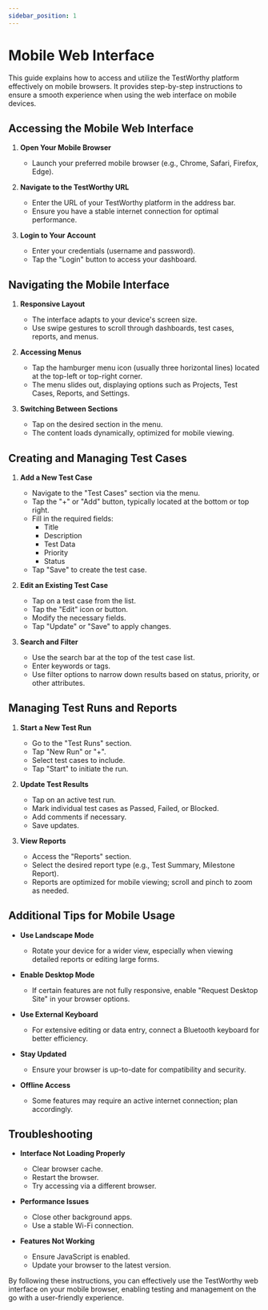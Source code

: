 ```yaml
---
sidebar_position: 1
---
```


# Mobile Web Interface

This guide explains how to access and utilize the TestWorthy platform effectively on mobile browsers. It provides step-by-step instructions to ensure a smooth experience when using the web interface on mobile devices.

## Accessing the Mobile Web Interface

1. **Open Your Mobile Browser**
   - Launch your preferred mobile browser (e.g., Chrome, Safari, Firefox, Edge).

2. **Navigate to the TestWorthy URL**
   - Enter the URL of your TestWorthy platform in the address bar.
   - Ensure you have a stable internet connection for optimal performance.

3. **Login to Your Account**
   - Enter your credentials (username and password).
   - Tap the "Login" button to access your dashboard.

## Navigating the Mobile Interface

1. **Responsive Layout**
   - The interface adapts to your device's screen size.
   - Use swipe gestures to scroll through dashboards, test cases, reports, and menus.

2. **Accessing Menus**
   - Tap the hamburger menu icon (usually three horizontal lines) located at the top-left or top-right corner.
   - The menu slides out, displaying options such as Projects, Test Cases, Reports, and Settings.

3. **Switching Between Sections**
   - Tap on the desired section in the menu.
   - The content loads dynamically, optimized for mobile viewing.

## Creating and Managing Test Cases

1. **Add a New Test Case**
   - Navigate to the "Test Cases" section via the menu.
   - Tap the "+" or "Add" button, typically located at the bottom or top right.
   - Fill in the required fields:
     - Title
     - Description
     - Test Data
     - Priority
     - Status
   - Tap "Save" to create the test case.

2. **Edit an Existing Test Case**
   - Tap on a test case from the list.
   - Tap the "Edit" icon or button.
   - Modify the necessary fields.
   - Tap "Update" or "Save" to apply changes.

3. **Search and Filter**
   - Use the search bar at the top of the test case list.
   - Enter keywords or tags.
   - Use filter options to narrow down results based on status, priority, or other attributes.

## Managing Test Runs and Reports

1. **Start a New Test Run**
   - Go to the "Test Runs" section.
   - Tap "New Run" or "+".
   - Select test cases to include.
   - Tap "Start" to initiate the run.

2. **Update Test Results**
   - Tap on an active test run.
   - Mark individual test cases as Passed, Failed, or Blocked.
   - Add comments if necessary.
   - Save updates.

3. **View Reports**
   - Access the "Reports" section.
   - Select the desired report type (e.g., Test Summary, Milestone Report).
   - Reports are optimized for mobile viewing; scroll and pinch to zoom as needed.

## Additional Tips for Mobile Usage

- **Use Landscape Mode**
  - Rotate your device for a wider view, especially when viewing detailed reports or editing large forms.

- **Enable Desktop Mode**
  - If certain features are not fully responsive, enable "Request Desktop Site" in your browser options.

- **Use External Keyboard**
  - For extensive editing or data entry, connect a Bluetooth keyboard for better efficiency.

- **Stay Updated**
  - Ensure your browser is up-to-date for compatibility and security.

- **Offline Access**
  - Some features may require an active internet connection; plan accordingly.

## Troubleshooting

- **Interface Not Loading Properly**
  - Clear browser cache.
  - Restart the browser.
  - Try accessing via a different browser.

- **Performance Issues**
  - Close other background apps.
  - Use a stable Wi-Fi connection.

- **Features Not Working**
  - Ensure JavaScript is enabled.
  - Update your browser to the latest version.

By following these instructions, you can effectively use the TestWorthy web interface on your mobile browser, enabling testing and management on the go with a user-friendly experience.
